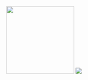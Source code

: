 <img height="180em" src="(https://github-readme-stats.vercel.app/api?username=guilhermelike&count_private=true&show_icons=true&theme=midnight-purple)](https://github.com/guilhermelike/github-readme-stats)"/>
<img heigth="180em" src="(https://github-readme-stats.vercel.app/api/top-langs/?username=guilhermelike&theme=midnight-purple)](https://github.com/guilhermelike/github-readme-stats)" />

